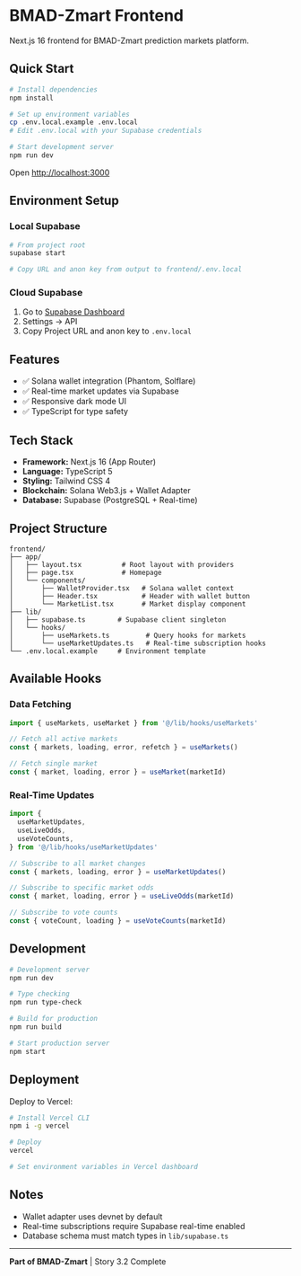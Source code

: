 # BMAD-Zmart Frontend

Next.js 16 frontend for BMAD-Zmart prediction markets platform.

## Quick Start

```bash
# Install dependencies
npm install

# Set up environment variables
cp .env.local.example .env.local
# Edit .env.local with your Supabase credentials

# Start development server
npm run dev
```

Open [http://localhost:3000](http://localhost:3000)

## Environment Setup

### Local Supabase

```bash
# From project root
supabase start

# Copy URL and anon key from output to frontend/.env.local
```

### Cloud Supabase

1. Go to [Supabase Dashboard](https://supabase.com/dashboard)
2. Settings → API
3. Copy Project URL and anon key to `.env.local`

## Features

- ✅ Solana wallet integration (Phantom, Solflare)
- ✅ Real-time market updates via Supabase
- ✅ Responsive dark mode UI
- ✅ TypeScript for type safety

## Tech Stack

- **Framework:** Next.js 16 (App Router)
- **Language:** TypeScript 5
- **Styling:** Tailwind CSS 4
- **Blockchain:** Solana Web3.js + Wallet Adapter
- **Database:** Supabase (PostgreSQL + Real-time)

## Project Structure

```
frontend/
├── app/
│   ├── layout.tsx          # Root layout with providers
│   ├── page.tsx            # Homepage
│   └── components/
│       ├── WalletProvider.tsx   # Solana wallet context
│       ├── Header.tsx           # Header with wallet button
│       └── MarketList.tsx       # Market display component
├── lib/
│   ├── supabase.ts        # Supabase client singleton
│   └── hooks/
│       ├── useMarkets.ts         # Query hooks for markets
│       └── useMarketUpdates.ts   # Real-time subscription hooks
└── .env.local.example     # Environment template
```

## Available Hooks

### Data Fetching

```typescript
import { useMarkets, useMarket } from '@/lib/hooks/useMarkets'

// Fetch all active markets
const { markets, loading, error, refetch } = useMarkets()

// Fetch single market
const { market, loading, error } = useMarket(marketId)
```

### Real-Time Updates

```typescript
import {
  useMarketUpdates,
  useLiveOdds,
  useVoteCounts,
} from '@/lib/hooks/useMarketUpdates'

// Subscribe to all market changes
const { markets, loading, error } = useMarketUpdates()

// Subscribe to specific market odds
const { market, loading, error } = useLiveOdds(marketId)

// Subscribe to vote counts
const { voteCount, loading } = useVoteCounts(marketId)
```

## Development

```bash
# Development server
npm run dev

# Type checking
npm run type-check

# Build for production
npm run build

# Start production server
npm start
```

## Deployment

Deploy to Vercel:

```bash
# Install Vercel CLI
npm i -g vercel

# Deploy
vercel

# Set environment variables in Vercel dashboard
```

## Notes

- Wallet adapter uses devnet by default
- Real-time subscriptions require Supabase real-time enabled
- Database schema must match types in `lib/supabase.ts`

---

**Part of BMAD-Zmart** | Story 3.2 Complete
